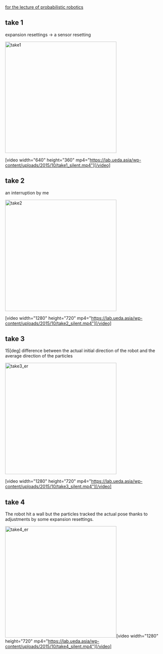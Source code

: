 <a href="https://lab.ueda.asia/?page_id=180">for the lecture of probabilistic robotics</a>

<h2>take 1</h2>

expansion resettings -> a sensor resetting


<a href="https://lab.ueda.asia/wp-content/uploads/2015/10/take1.gif"><img src="https://lab.ueda.asia/wp-content/uploads/2015/10/take1.gif" alt="take1" width="360" height="360" class="alignleft size-full wp-image-225" /></a>

[video width="640" height="360" mp4="https://lab.ueda.asia/wp-content/uploads/2015/10/take1_silent.mp4"][/video]

<h2>take 2</h2>

an interruption by me

<a href="https://lab.ueda.asia/wp-content/uploads/2015/10/take2.gif"><img src="https://lab.ueda.asia/wp-content/uploads/2015/10/take2.gif" alt="take2" width="360" height="360" class="alignleft size-full wp-image-224" /></a>

[video width="1280" height="720" mp4="https://lab.ueda.asia/wp-content/uploads/2015/10/take2_silent.mp4"][/video]

<h2>take 3</h2>

15[deg] difference between the actual initial direction of the robot and the average direction of the particles

<a href="https://lab.ueda.asia/wp-content/uploads/2015/10/take3_er.gif"><img src="https://lab.ueda.asia/wp-content/uploads/2015/10/take3_er.gif" alt="take3_er" width="360" height="360" class="alignleft size-full wp-image-227" /></a>

[video width="1280" height="720" mp4="https://lab.ueda.asia/wp-content/uploads/2015/10/take3_silent.mp4"][/video]

<h2>take 4</h2>

The robot hit a wall but the particles tracked the actual pose thanks to adjustments by some expansion resettings.

<a href="https://lab.ueda.asia/wp-content/uploads/2015/10/take4_er.gif"><img src="https://lab.ueda.asia/wp-content/uploads/2015/10/take4_er.gif" alt="take4_er" width="360" height="360" class="alignleft size-full wp-image-226" /></a>[video width="1280" height="720" mp4="https://lab.ueda.asia/wp-content/uploads/2015/10/take4_silent.mp4"][/video]
